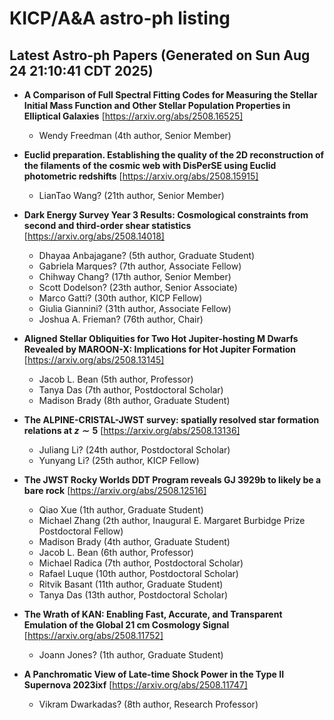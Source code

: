 # KICP/A&A astro-ph listing

## Latest Astro-ph Papers (Generated on Sun Aug 24 21:10:41 CDT 2025)

- **A Comparison of Full Spectral Fitting Codes for Measuring the Stellar Initial Mass Function and Other Stellar Population Properties in Elliptical Galaxies**
[https://arxiv.org/abs/2508.16525]
  + Wendy Freedman (4th author, Senior Member)

- **Euclid preparation. Establishing the quality of the 2D reconstruction of the filaments of the cosmic web with DisPerSE using Euclid photometric redshifts**
[https://arxiv.org/abs/2508.15915]
  + LianTao Wang? (21th author, Senior Member)

- **Dark Energy Survey Year 3 Results: Cosmological constraints from second and third-order shear statistics**
[https://arxiv.org/abs/2508.14018]
  + Dhayaa Anbajagane? (5th author, Graduate Student)
  + Gabriela Marques? (7th author, Associate Fellow)
  + Chihway Chang? (17th author, Senior Member)
  + Scott Dodelson? (23th author, Senior Associate)
  + Marco Gatti? (30th author, KICP Fellow)
  + Giulia Giannini? (31th author, Associate Fellow)
  + Joshua A. Frieman? (76th author, Chair)

- **Aligned Stellar Obliquities for Two Hot Jupiter-hosting M Dwarfs Revealed by MAROON-X: Implications for Hot Jupiter Formation**
[https://arxiv.org/abs/2508.13145]
  + Jacob L. Bean (5th author, Professor)
  + Tanya Das (7th author, Postdoctoral Scholar)
  + Madison Brady (8th author, Graduate Student)

- **The ALPINE-CRISTAL-JWST survey: spatially resolved star formation relations at $z\sim5$**
[https://arxiv.org/abs/2508.13136]
  + Juliang Li? (24th author, Postdoctoral Scholar)
  + Yunyang Li? (25th author, KICP Fellow)

- **The JWST Rocky Worlds DDT Program reveals GJ 3929b to likely be a bare rock**
[https://arxiv.org/abs/2508.12516]
  + Qiao Xue (1th author, Graduate Student)
  + Michael Zhang (2th author, Inaugural E. Margaret Burbidge Prize Postdoctoral Fellow)
  + Madison Brady (4th author, Graduate Student)
  + Jacob L. Bean (6th author, Professor)
  + Michael Radica (7th author, Postdoctoral Scholar)
  + Rafael Luque (10th author, Postdoctoral Scholar)
  + Ritvik Basant (11th author, Graduate Student)
  + Tanya Das (13th author, Postdoctoral Scholar)

- **The Wrath of KAN: Enabling Fast, Accurate, and Transparent Emulation of the Global 21 cm Cosmology Signal**
[https://arxiv.org/abs/2508.11752]
  + Joann Jones? (1th author, Graduate Student)

- **A Panchromatic View of Late-time Shock Power in the Type II Supernova 2023ixf**
[https://arxiv.org/abs/2508.11747]
  + Vikram Dwarkadas? (8th author, Research Professor)

